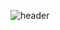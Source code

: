 ![header](https://capsule-render.vercel.app/api?type=wave&color=auto&height=300&section=header&text=6팀%20프로젝트&fontSize=90)
